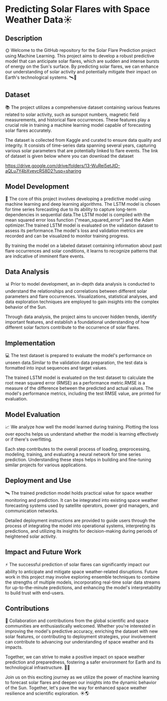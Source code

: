 # Predicting Solar Flares with Space Weather Data☀️

## Description

🌞 Welcome to the GitHub repository for the Solar Flare Prediction project using Machine Learning. This project aims to develop a robust predictive model that can anticipate solar flares, which are sudden and intense bursts of energy on the Sun's surface. By predicting solar flares, we can enhance our understanding of solar activity and potentially mitigate their impact on Earth's technological systems. 🛰️🔭

## Dataset

📚 The project utilizes a comprehensive dataset containing various features related to solar activity, such as sunspot numbers, magnetic field measurements, and historical flare occurrences. These features play a crucial role in training a machine learning model capable of forecasting solar flares accurately.

The dataset is collected from Kaggle and curated to ensure data quality and integrity. It consists of time-series data spanning several years, capturing various solar parameters that are potentially linked to flare events. The link of dataset is given below where you can download the dataset 

https://drive.google.com/drive/folders/13-WuRei5etJtD-aQLu7Y4bXvevcRS8D2?usp=sharing

## Model Development

🔬 The core of this project involves developing a predictive model using machine learning and deep learning algorithms. The LSTM model is chosen for time series forecasting due to its ability to capture long-term dependencies in sequential data.The LSTM model is compiled with the mean squared error loss function ("mean_squared_error") and the Adam optimizer.The trained LSTM model is evaluated on the validation dataset to assess its
performance.The model's loss and validation metrics are recorded and can be visualized to monitor training progress.

By training the model on a labeled dataset containing information about past flare occurrences and solar conditions, it learns to recognize patterns that are indicative of imminent flare events.

## Data Analysis

📊 Prior to model development, an in-depth data analysis is conducted to understand the relationships and correlations between different solar parameters and flare occurrences. Visualizations, statistical analyses, and data exploration techniques are employed to gain insights into the complex behavior of the Sun.

Through data analysis, the project aims to uncover hidden trends, identify important features, and establish a foundational understanding of how different solar factors contribute to the occurrence of solar flares.

## Implementation

💻 The test dataset is prepared to evaluate the model's performance on unseen data.Similar to the validation data preparation, the test data is formatted into input sequences and target values.

The trained LSTM model is evaluated on the test dataset to calculate the root mean squared error (RMSE) as a performance metric.RMSE is a measure of the difference between the predicted and actual values. The model's performance metrics, including the test RMSE value, are printed for evaluation.

## Model Evaluation

📈 We analyze how well the model learned during training. Plotting the loss over epochs helps us understand whether the model is learning effectively or if there's overfitting.

Each step contributes to the overall process of loading, preprocessing, modeling, training, and evaluating a neural network for time series prediction. Understanding these steps helps in building and fine-tuning similar projects for various applications.

## Deployment and Use

🛰️ The trained prediction model holds practical value for space weather monitoring and prediction. It can be integrated into existing space weather forecasting systems used by satellite operators, power grid managers, and communication networks.

Detailed deployment instructions are provided to guide users through the process of integrating the model into operational systems, interpreting its predictions, and utilizing its insights for decision-making during periods of heightened solar activity.

## Impact and Future Work

⚡ The successful prediction of solar flares can significantly impact our ability to anticipate and mitigate space weather-related disruptions. Future work in this project may involve exploring ensemble techniques to combine the strengths of multiple models, incorporating real-time solar data streams for up-to-the-minute predictions, and enhancing the model's interpretability to build trust with end-users.

## Contributions

🤝 Collaboration and contributions from the global scientific and space communities are enthusiastically welcomed. Whether you're interested in improving the model's predictive accuracy, enriching the dataset with new solar features, or contributing to deployment strategies, your involvement can contribute to advancing our understanding of space weather and its impacts.

Together, we can strive to make a positive impact on space weather prediction and preparedness, fostering a safer environment for Earth and its technological infrastructure. 🚀🌌

Join us on this exciting journey as we utilize the power of machine learning to forecast solar flares and deepen our insights into the dynamic behavior of the Sun. Together, let's pave the way for enhanced space weather resilience and scientific exploration. ☀️🌎
